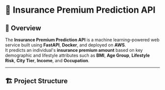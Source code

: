 # 🧠 Insurance Premium Prediction API

## 🚀 Overview
The **Insurance Premium Prediction API** is a machine learning–powered web service built using **FastAPI**, **Docker**, and deployed on **AWS**.  
It predicts an individual's **insurance premium amount** based on key demographic and lifestyle attributes such as **BMI**, **Age Group**, **Lifestyle Risk**, **City Tier**, **Income**, and **Occupation**.

---

## 🏗️ Project Structure
